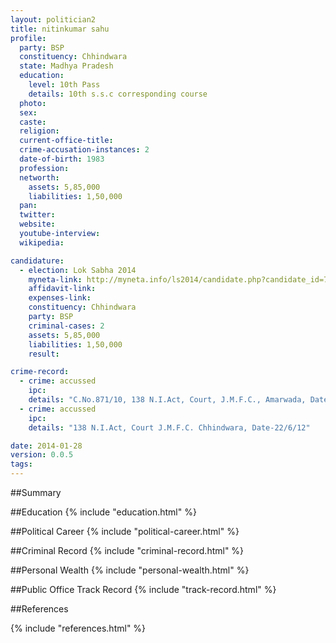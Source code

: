 ```yaml
---
layout: politician2
title: nitinkumar sahu
profile: 
  party: BSP
  constituency: Chhindwara
  state: Madhya Pradesh
  education: 
    level: 10th Pass
    details: 10th s.s.c corresponding course
  photo: 
  sex: 
  caste: 
  religion: 
  current-office-title: 
  crime-accusation-instances: 2
  date-of-birth: 1983
  profession: 
  networth: 
    assets: 5,85,000
    liabilities: 1,50,000
  pan: 
  twitter: 
  website: 
  youtube-interview: 
  wikipedia: 

candidature: 
  - election: Lok Sabha 2014
    myneta-link: http://myneta.info/ls2014/candidate.php?candidate_id=770
    affidavit-link: 
    expenses-link: 
    constituency: Chhindwara 
    party: BSP
    criminal-cases: 2
    assets: 5,85,000
    liabilities: 1,50,000
    result:  

crime-record: 
  - crime: accussed
    ipc: 
    details: "C.No.871/10, 138 N.I.Act, Court, J.M.F.C., Amarwada, Date-16/9/2010" 
  - crime: accussed
    ipc: 
    details: "138 N.I.Act, Court J.M.F.C. Chhindwara, Date-22/6/12" 

date: 2014-01-28
version: 0.0.5
tags: 
---
```

##Summary


##Education
{% include "education.html" %}


##Political Career
{% include "political-career.html" %}


##Criminal Record
{% include "criminal-record.html" %}


##Personal Wealth
{% include "personal-wealth.html" %}


##Public Office Track Record
{% include "track-record.html" %}


##References


{% include "references.html" %}